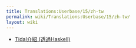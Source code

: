```yaml
---
title: Translations:Userbase/15/zh-tw
permalink: wiki/Translations:Userbase/15/zh-tw/
layout: wiki
---
```


-   [Tidal介紹
    (透過Haskell)](http://ericfairbanks.org/music/tidal/code/2017/05/31/an-introduction-to-tidal.html)
